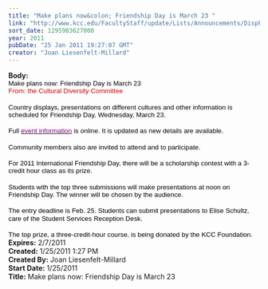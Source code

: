 ```yaml
---
title: "Make plans now&colon; Friendship Day is March 23 "
link: "http://www.kcc.edu/FacultyStaff/update/Lists/Announcements/DispForm.aspx?ID=88"
sort_date: 1295983627000
year: 2011
pubDate: "25 Jan 2011 19:27:07 GMT"
creator: "Joan Liesenfelt-Millard"
---
```


<div><b>Body:</b> <div class=ExternalClassA3D0E78D7EBD49098578793A7FAD3CFE>
<div>
<p class=MsoNormal style="margin:0in 0in 0pt"><a name=LETTER.BLOCK63><span style="font-size:10pt;color:black;line-height:115%;font-family:'Arial','sans-serif'">Make plans now: Friendship Day is March 23  </span></a></p>
<p class=MsoNormal style="margin:0in 0in 0pt"><span><span style="font-size:10pt;color:#cc0000;line-height:115%;font-family:'Arial','sans-serif'">From: the Cultural Diversity Committee </span></span><span><span style="font-size:10pt;color:black;line-height:115%;font-family:'Arial','sans-serif'">     </span></span></p>
<p class=MsoNormal style="margin:0in 0in 0pt"><span><span style="font-size:10pt;color:black;line-height:115%;font-family:'Arial','sans-serif'"></span></span> </p>
<p class=MsoNormal style="margin:0in 0in 0pt"><span><span style="font-size:10pt;color:black;line-height:115%;font-family:'Arial','sans-serif'">Country displays, presentations on different cultures and other information is scheduled for Friendship Day, Wednesday, March 23.    </span></span></p>
<p class=MsoNormal style="margin:0in 0in 0pt"><span><span style="font-size:10pt;color:black;line-height:115%;font-family:'Arial','sans-serif'"></span></span> </p>
<p class=MsoNormal style="margin:0in 0in 0pt"><span><span style="font-size:10pt;color:black;line-height:115%;font-family:'Arial','sans-serif'">Full </span></span><span style="font-size:10pt;color:black;line-height:115%;font-family:'Arial','sans-serif'"><a href="http://r20.rs6.net/tn.jsp?llr=tcchpwn6&amp;et=1104281147457&amp;s=0&amp;e=0011OXSnTPgierRVvPy7w0gvg3RFWgNa5uOBWRTuf_QXSDOEcvhouUoYP4Fs_XunTcOLUib3sZyi8bSWY8dYWh1TqeVqam8wz2TeoR7i8d4AQIVx0Kax7wMJrFoLun1pxegq_D2hs1SOkayaOCIKiJH0-KqqFoNtfkBLum51ebELyOjBsSnVRroTUlkah-BOwdmiZ6L_QUavWxVKMkS8Aeg-bysNDmOMOvaKpDF7MAO0RAR0gXvvVa7f32PCn7YI6IL8r-e6zc2QVVV-yd7WXAQeEtHSu4xjcmyuQVVRLLlgmh5C04pnF5iv8AlmieQA37SdpBkYLXCfZ33BRqyk7MFIhagO7KzZT5D" target="_blank" shape=rect><font color="#800080">event information</font></a> is online. It is updated as new details are available.    </span></p>
<p class=MsoNormal style="margin:0in 0in 0pt"><span style="font-size:10pt;color:black;line-height:115%;font-family:'Arial','sans-serif'"></span> </p>
<p class=MsoNormal style="margin:0in 0in 0pt"><span style="font-size:10pt;color:black;line-height:115%;font-family:'Arial','sans-serif'">Community members also are invited to attend and to participate.     </span></p>
<p class=MsoNormal style="margin:0in 0in 0pt"><span style="font-size:10pt;color:black;line-height:115%;font-family:'Arial','sans-serif'"></span> </p>
<p class=MsoNormal style="margin:0in 0in 0pt"><span style="font-size:10pt;color:black;line-height:115%;font-family:'Arial','sans-serif'">For 2011 International Friendship Day, there will be a scholarship contest with a 3-credit hour class as its prize.     </span></p>
<p class=MsoNormal style="margin:0in 0in 0pt"><span style="font-size:10pt;color:black;line-height:115%;font-family:'Arial','sans-serif'"></span> </p>
<p class=MsoNormal style="margin:0in 0in 0pt"><span style="font-size:10pt;color:black;line-height:115%;font-family:'Arial','sans-serif'">Students with the top three submissions will make presentations at noon on Friendship Day. The winner will be chosen by the audience.    </span></p>
<p class=MsoNormal style="margin:0in 0in 0pt"><span style="font-size:10pt;color:black;line-height:115%;font-family:'Arial','sans-serif'"></span> </p>
<p class=MsoNormal style="margin:0in 0in 0pt"><span style="font-size:10pt;color:black;line-height:115%;font-family:'Arial','sans-serif'">The entry deadline is Feb. 25. Students can submit presentations to Elise Schultz, care of the Student Services Reception Desk.     </span></p>
<p class=MsoNormal style="margin:0in 0in 0pt"><span style="font-size:10pt;color:black;line-height:115%;font-family:'Arial','sans-serif'"></span> </p>
<p class=MsoNormal style="margin:0in 0in 0pt"><span style="font-size:10pt;color:black;line-height:115%;font-family:'Arial','sans-serif'">The top prize, a three-credit-hour course, is being donated by the KCC Foundation.</span></p></div></div></div>
<div><b>Expires:</b> 2/7/2011</div>
<div><b>Created:</b> 1/25/2011 1:27 PM</div>
<div><b>Created By:</b> Joan Liesenfelt-Millard</div>
<div><b>Start Date:</b> 1/25/2011</div>
<div><b>Title:</b> Make plans now: Friendship Day is March 23 </div>
